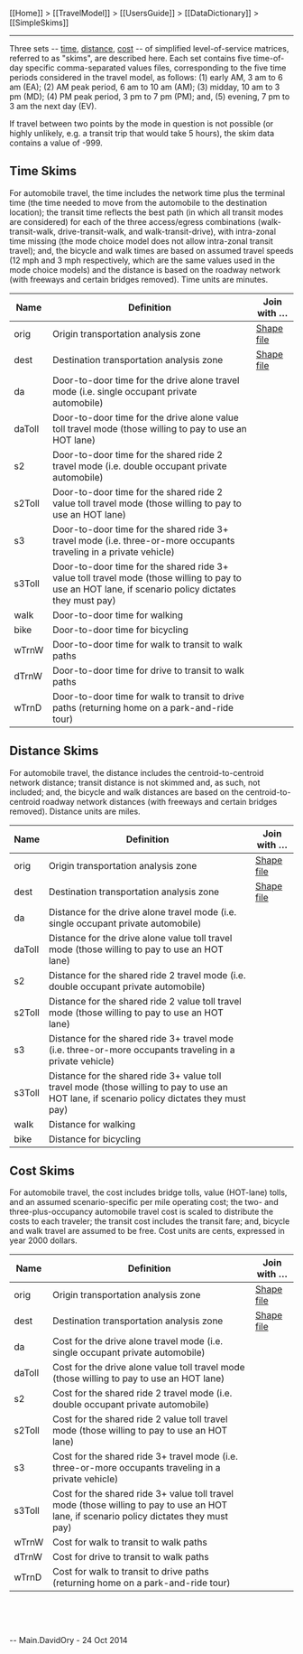 [[Home]] > [[TravelModel]] > [[UsersGuide]] > [[DataDictionary]] > [[SimpleSkims]]

---

Three sets -- [time](SimpleSkims#time-skims), [distance](SimpleSkims#distance-skims), [cost](SimpleSkims#cost-skims) -- of simplified level-of-service matrices, referred to as "skims", are described here. Each set contains five time-of-day specific comma-separated values files, corresponding to the five time periods considered in the travel model, as follows: (1) early AM, 3 am to 6 am (EA); (2) AM peak period, 6 am to 10 am (AM); (3) midday, 10 am to 3 pm (MD); (4) PM peak period, 3 pm to 7 pm (PM); and, (5) evening, 7 pm to 3 am the next day (EV).

If travel between two points by the mode in question is not possible (or highly unlikely, e.g. a transit trip that would take 5 hours), the skim data contains a value of -999. 

## Time Skims

For automobile travel, the time includes the network time plus the terminal time (the time needed to move from the automobile to the destination location); the transit time reflects the best path (in which all transit modes are considered) for each of the three access/egress combinations (walk-transit-walk, drive-transit-walk, and walk-transit-drive), with intra-zonal time missing (the mode choice model does not allow intra-zonal transit travel); and, the bicycle and walk times are based on assumed travel speeds (12 mph and 3 mph respectively, which are the same values used in the mode choice models) and the distance is based on the roadway network (with freeways and certain bridges removed). Time units are minutes.

| Name | Definition | Join with &hellip; |
|---|---|---|
| orig | Origin transportation analysis zone | [Shape file](http://opendata.mtc.ca.gov/datasets/travel-analysis-zones) |
| dest | Destination transportation analysis zone | [Shape file](http://opendata.mtc.ca.gov/datasets/travel-analysis-zones) |
| da | Door-to-door time for the drive alone travel mode (i.e. single occupant private automobile) |   |
| daToll | Door-to-door time for the drive alone value toll travel mode (those willing to pay to use an HOT lane) |   |
| s2 | Door-to-door time for the shared ride 2 travel mode (i.e. double occupant private automobile) |   |
| s2Toll | Door-to-door time for the shared ride 2 value toll travel mode (those willing to pay to use an HOT lane) |   |
| s3 | Door-to-door time for the shared ride 3+ travel mode (i.e. three-or-more occupants traveling in a private vehicle) |   |
| s3Toll | Door-to-door time for the shared ride 3+ value toll travel mode (those willing to pay to use an HOT lane, if scenario policy dictates they must pay) |   |
| walk | Door-to-door time for walking |   |
| bike | Door-to-door time for bicycling |   |
| wTrnW | Door-to-door time for walk to transit to walk paths |   |
| dTrnW | Door-to-door time for drive to transit to walk paths |   |
| wTrnD | Door-to-door time for walk to transit to drive paths (returning home on a park-and-ride tour) |   |


## Distance Skims

For automobile travel, the distance includes the centroid-to-centroid network distance; transit distance is not skimmed and, as such, not included; and, the bicycle and walk distances are based on the centroid-to-centroid roadway network distances (with freeways and certain bridges removed). Distance units are miles.

| Name | Definition | Join with &hellip; |
|---|---|---|
| orig | Origin transportation analysis zone | [Shape file](http://opendata.mtc.ca.gov/datasets/travel-analysis-zones) |
| dest | Destination transportation analysis zone | [Shape file](http://opendata.mtc.ca.gov/datasets/travel-analysis-zones) |
| da | Distance for the drive alone travel mode (i.e. single occupant private automobile) |   |
| daToll | Distance for the drive alone value toll travel mode (those willing to pay to use an HOT lane) |   |
| s2 | Distance for the shared ride 2 travel mode (i.e. double occupant private automobile) |   |
| s2Toll | Distance for the shared ride 2 value toll travel mode (those willing to pay to use an HOT lane) |   |
| s3 | Distance for the shared ride 3+ travel mode (i.e. three-or-more occupants traveling in a private vehicle) |   |
| s3Toll | Distance for the shared ride 3+ value toll travel mode (those willing to pay to use an HOT lane, if scenario policy dictates they must pay) |   |
| walk | Distance for walking |   |
| bike | Distance for bicycling |   |


## Cost Skims

For automobile travel, the cost includes bridge tolls, value (HOT-lane) tolls, and an assumed scenario-specific per mile operating cost; the two- and three-plus-occupancy automobile travel cost is scaled to distribute the costs to each traveler; the transit cost includes the transit fare; and, bicycle and walk travel are assumed to be free. Cost units are cents, expressed in year 2000 dollars.

| Name | Definition | Join with &hellip; |
|---|---|---|
| orig | Origin transportation analysis zone | [Shape file](http://opendata.mtc.ca.gov/datasets/travel-analysis-zones) |
| dest | Destination transportation analysis zone | [Shape file](http://opendata.mtc.ca.gov/datasets/travel-analysis-zones) |
| da | Cost for the drive alone travel mode (i.e. single occupant private automobile) |   |
| daToll | Cost for the drive alone value toll travel mode (those willing to pay to use an HOT lane) |   |
| s2 | Cost for the shared ride 2 travel mode (i.e. double occupant private automobile) |   |
| s2Toll | Cost for the shared ride 2 value toll travel mode (those willing to pay to use an HOT lane) |   |
| s3 | Cost for the shared ride 3+ travel mode (i.e. three-or-more occupants traveling in a private vehicle) |   |
| s3Toll | Cost for the shared ride 3+ value toll travel mode (those willing to pay to use an HOT lane, if scenario policy dictates they must pay) |   |
| wTrnW | Cost for walk to transit to walk paths |   |
| dTrnW | Cost for drive to transit to walk paths |   |
| wTrnD | Cost for walk to transit to drive paths (returning home on a park-and-ride tour) |   |
 

 

-- Main.DavidOry - 24 Oct 2014